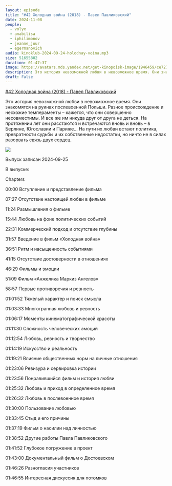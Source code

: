 ```yaml
---
layout: episode
title: "#42 Холодная война (2018) - Павел Павликовский"
date: 2024-11-08
people:
  - volyx
  - anabilisa
  - iphilimonov
  - jeanne_jour
  - egermanovich
audio: kinoklub-2024-09-24-holodnay-voina.mp3
size: 51655802
duration: 01:47:37
image: https://avatars.mds.yandex.net/get-kinopoisk-image/1946459/ce727a54-4f28-4d31-90f6-05c63758432a/600x
description: Это история невозможной любви в невозможное время. Они знакомятся на руинах послевоенной Польши. Разное происхождение и несхожие темпераменты – кажется, что они совершенно несовместимы. И все же им никуда друг от друга не деться. На протяжении лет они расстаются и встречаются вновь и вновь – в Берлине, Югославии и Париже… На пути их любви встают политика, превратности судьбы и их собственные недостатки, но ничто не в силах разорвать связь двух сердец.
draft: False
---
```


[#42 Холодная война (2018) - Павел Павликовский](https://www.kinopoisk.ru/film/1065878/)

Это история невозможной любви в невозможное время. Они знакомятся на руинах послевоенной Польши. Разное происхождение и несхожие темпераменты – кажется, что они совершенно несовместимы. И все же им никуда друг от друга не деться. На протяжении лет они расстаются и встречаются вновь и вновь – в Берлине, Югославии и Париже… На пути их любви встают политика, превратности судьбы и их собственные недостатки, но ничто не в силах разорвать связь двух сердец.

![](https://avatars.mds.yandex.net/get-kinopoisk-image/1946459/ce727a54-4f28-4d31-90f6-05c63758432a/600x)

Выпуск записан 2024-09-25

В выпуске:

Chapters

00:00 Вступление и представление фильма

07:27 Отсутствие настоящей любви в фильме

11:24 Размышления о фильме

15:44 Любовь на фоне политических событий

22:31 Коммерческий подход и отсутствие глубины

31:57 Введение в фильм «Холодная война»

36:51 Ритм и насыщенность событиями

41:15 Отсутствие достоверности в отношениях

46:29 Фильмы и эмоции

51:09 Фильм «Анжелика Маркиз Ангелов»

58:57 Первые противоречия и ревность

01:01:52 Тяжелый характер и поиск смысла

01:03:33 Многогранная любовь и ревность

01:06:17 Моменты кинематографической красоты

01:11:30 Сложность человеческих эмоций

01:12:54 Любовь, ревность и творчество

01:14:19 Искусство и реальность

01:19:21 Влияние общественных норм на личные отношения

01:23:06 Ревизура и сервировка истории

01:23:56 Понравившийся фильм и история любви

01:25:32 Любовь и приход в определенное время

01:26:32 Любовь в послевоенное время

01:30:00 Пользование любовью

01:33:45 Стыд и его причины

01:37:19 Фильм о насилии над личностью

01:38:52 Другие работы Павла Павликовского

01:41:52 Глубокое погружение в проект

01:43:00 Документальный фильм о Достоевском

01:46:26 Разногласия участников

01:46:55 Интересная дискуссия для потомков
